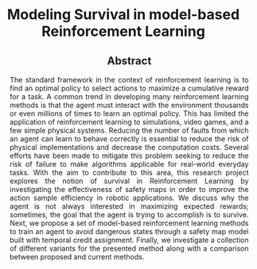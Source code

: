 <h1 style="text-align: center;"> Modeling Survival in model-based Reinforcement Learning</h1>
<ul style="text-align: justify;">
<h2 style="text-align: center;"><strong>Abstract</strong></h2>
<p style="text-align: justify;">The standard framework in the context of reinforcement learning is to find an optimal policy to select actions to maximize a cumulative reward for a task. A common trend in developing many reinforcement learning methods is that the agent must interact with the environment thousands or even millions of times to learn an optimal policy. This has limited the application of reinforcement learning to simulations, video games, and a few simple physical systems. Reducing the number of faults from which an agent can learn to behave correctly is essential to reduce the risk of physical implementations and decrease the computation costs. Several efforts have been made to mitigate this problem seeking to reduce the risk of failure to make algorithms applicable for real-world everyday tasks. 
With the aim to contribute to this area, this research project explores the notion of survival in Reinforcement Learning by investigating the effectiveness of safety maps in order to improve the action sample efficiency in robotic applications. We discuss why the agent is not always interested in maximizing expected rewards; sometimes, the goal that the agent is trying to accomplish is to survive. Next, we propose a set of model-based reinforcement learning methods to train an agent to avoid dangerous states through a safety map model built with temporal credit assignment. Finally, we investigate a collection of different variants for the presented method along with a comparison between proposed and current methods.
</p>
